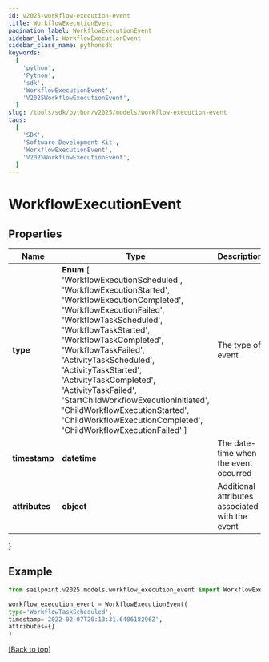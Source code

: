 ```yaml
---
id: v2025-workflow-execution-event
title: WorkflowExecutionEvent
pagination_label: WorkflowExecutionEvent
sidebar_label: WorkflowExecutionEvent
sidebar_class_name: pythonsdk
keywords:
  [
    'python',
    'Python',
    'sdk',
    'WorkflowExecutionEvent',
    'V2025WorkflowExecutionEvent',
  ]
slug: /tools/sdk/python/v2025/models/workflow-execution-event
tags:
  [
    'SDK',
    'Software Development Kit',
    'WorkflowExecutionEvent',
    'V2025WorkflowExecutionEvent',
  ]
---
```


# WorkflowExecutionEvent

## Properties

| Name | Type | Description | Notes |
| --- | --- | --- | --- |
| **type** | **Enum** [ 'WorkflowExecutionScheduled', 'WorkflowExecutionStarted', 'WorkflowExecutionCompleted', 'WorkflowExecutionFailed', 'WorkflowTaskScheduled', 'WorkflowTaskStarted', 'WorkflowTaskCompleted', 'WorkflowTaskFailed', 'ActivityTaskScheduled', 'ActivityTaskStarted', 'ActivityTaskCompleted', 'ActivityTaskFailed', 'StartChildWorkflowExecutionInitiated', 'ChildWorkflowExecutionStarted', 'ChildWorkflowExecutionCompleted', 'ChildWorkflowExecutionFailed' ] | The type of event | [optional] |
| **timestamp** | **datetime** | The date-time when the event occurred | [optional] |
| **attributes** | **object** | Additional attributes associated with the event | [optional] |

}

## Example

```python
from sailpoint.v2025.models.workflow_execution_event import WorkflowExecutionEvent

workflow_execution_event = WorkflowExecutionEvent(
type='WorkflowTaskScheduled',
timestamp='2022-02-07T20:13:31.640618296Z',
attributes={}
)

```

[[Back to top]](#)
